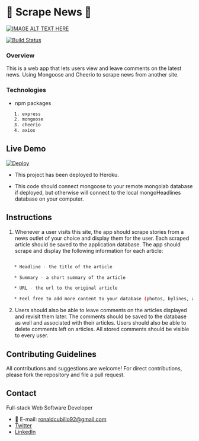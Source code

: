 # :page_with_curl: Scrape News :page_with_curl:

[![IMAGE ALT TEXT HERE](public/img/logo.png)](https://youtu.be/RrBuQYUD4co)

[![Build Status](https://travis-ci.org/joemccann/dillinger.svg?branch=master)](https://travis-ci.org/joemccann/dillinger)

### Overview

This is a web app that lets users view and leave comments on the latest news. Using Mongoose and Cheerio to scrape news from another site.

### Technologies

- npm packages 
```sh
   1. express
   2. mongoose
   3. cheerio
   4. axios
```

## Live Demo
[![Deploy](https://www.herokucdn.com/deploy/button.svg)](https://pacific-lake-15233.herokuapp.com/)

- This project has been deployed to Heroku.

- This code should connect mongoose to your remote mongolab database if deployed, but otherwise will connect to the local mongoHeadlines database on your computer.

## Instructions

  1. Whenever a user visits this site, the app should scrape stories from a news outlet of your choice and display them for the user. Each scraped article should be saved to the application database. The app should scrape and display the following information for each article:
  ```sh

     * Headline - the title of the article

     * Summary - a short summary of the article

     * URL - the url to the original article

     * Feel free to add more content to your database (photos, bylines, and so on).
```     

  2. Users should also be able to leave comments on the articles displayed and revisit them later. The comments should be saved to the database as well and associated with their articles. Users should also be able to delete comments left on articles. All stored comments should be visible to every user.
  
  ## Contributing Guidelines

All contributions and suggestions are welcome! For direct contributions, please fork the repository and file a pull request.

## Contact

Full-stack Web Software Developer
   
 * :email: E-mail: ronaldcubillo92@gmail.com
 * [Twitter](https://twitter.com/rcubillo92)
 * [LinkedIn](https://linkedin.com/in/ronald-cubillo/)


